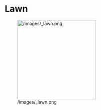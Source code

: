 # Lawn

<figure>
<img src="/images/_lawn.png" title="/images/_lawn.png" width="250"
alt="/images/_lawn.png" />
<figcaption aria-hidden="true">/images/_lawn.png</figcaption>
</figure>
